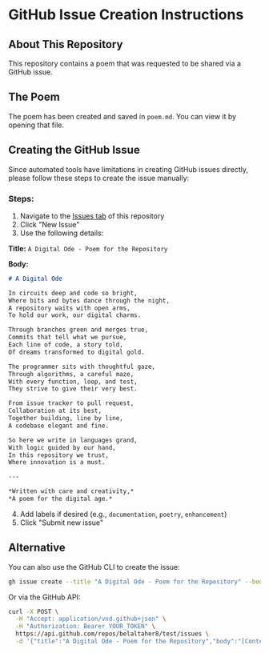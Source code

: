 # GitHub Issue Creation Instructions

## About This Repository

This repository contains a poem that was requested to be shared via a GitHub issue.

## The Poem

The poem has been created and saved in `poem.md`. You can view it by opening that file.

## Creating the GitHub Issue

Since automated tools have limitations in creating GitHub issues directly, please follow these steps to create the issue manually:

### Steps:

1. Navigate to the [Issues tab](../../issues) of this repository
2. Click "New Issue"
3. Use the following details:

**Title:** `A Digital Ode - Poem for the Repository`

**Body:**
```markdown
# A Digital Ode

In circuits deep and code so bright,
Where bits and bytes dance through the night,
A repository waits with open arms,
To hold our work, our digital charms.

Through branches green and merges true,
Commits that tell what we pursue,
Each line of code, a story told,
Of dreams transformed to digital gold.

The programmer sits with thoughtful gaze,
Through algorithms, a careful maze,
With every function, loop, and test,
They strive to give their very best.

From issue tracker to pull request,
Collaboration at its best,
Together building, line by line,
A codebase elegant and fine.

So here we write in languages grand,
With logic guided by our hand,
In this repository we trust,
Where innovation is a must.

---

*Written with care and creativity,*  
*A poem for the digital age.*
```

4. Add labels if desired (e.g., `documentation`, `poetry`, `enhancement`)
5. Click "Submit new issue"

## Alternative

You can also use the GitHub CLI to create the issue:

```bash
gh issue create --title "A Digital Ode - Poem for the Repository" --body-file poem.md
```

Or via the GitHub API:

```bash
curl -X POST \
  -H "Accept: application/vnd.github+json" \
  -H "Authorization: Bearer YOUR_TOKEN" \
  https://api.github.com/repos/belaltaher8/test/issues \
  -d '{"title":"A Digital Ode - Poem for the Repository","body":"[Content of poem.md]"}'
```
